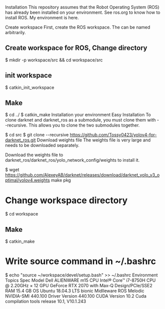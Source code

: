 Installation
This repository assumes that the Robot Operating System (ROS) has already been installed on your environment. See ros.org to know how to install ROS. My environment is here.

Create workspace
First, create the ROS workspace. The <workspace> can be named arbitrarily.

## Create workspace for ROS, Change directory
$ mkdir -p workspace/src && cd workspace/src

## init workspace
$ catkin_init_workspace

## Make
$ cd ../
$ catkin_make
Installation your environment
Easy Installation
To clone darknet and darknet_ros as a submodule, you must clone them with --recursive. This allows you to clone the two submodules together.

$ cd src
$ git clone --recursive https://github.com/Tossy0423/yolov4-for-darknet_ros.git
Download weights file
The weights file is very large and needs to be downloaded separately.

Download the weights file to darknet_ros/darknet_ros/yolo_network_config/weights to install it.

$ wget https://github.com/AlexeyAB/darknet/releases/download/darknet_yolo_v3_optimal/yolov4.weights
make pkg
# Change workspace directory
$ cd workspace

## Make
$ catkin_make

# Write source command in ~/.bashrc
$ echo "source ~/workspace/devel/setup.bash" >> ~/.bashrc
Environment
Topics	Spec
Model	Dell ALIENWARE m15
CPU	Intel® Core™ i7-8750H CPU @ 2.20GHz × 12
GPU	GeForce RTX 2070 with Max-Q Design/PCIe/SSE2
RAM	15.4 GB
OS	Ubuntu 18.04.3 LTS bionic
Midlleware	ROS Melodic
NVIDIA-SMI	440.100
Driver Version	440.100
CUDA Version	10.2
Cuda compilation tools	release 10.1, V10.1.243
